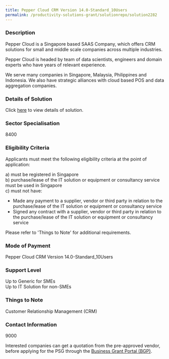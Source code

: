 ```yaml
---
title: Pepper Cloud CRM Version 14.0-Standard_10Users
permalink: /productivity-solutions-grant/solutionrepo/solution2282
---
```


### Description

Pepper Cloud is a Singapore based SAAS Company, which offers CRM solutions for small and middle scale companies across multiple industries. 

Pepper Cloud is headed by team of data scientists, engineers and domain experts who have years of relevant experience.

We serve many companies in Singapore, Malaysia, Philippines and Indonesia. We also have strategic alliances with cloud based POS and data aggregation companies.

### Details of Solution

Click <a href='Pepper Cloud Pte Ltd' target='_blank' rel='noopener'>here</a> to view details of solution.

### Sector Specialisation

 8400 

### Eligibility Criteria

Applicants must meet the following eligibility criteria at the point of application:

a) must be registered in Singapore <br>
b) purchase/lease of the IT solution or equipment or consultancy service must be used in Singapore <br>
c) must not have:
- Made any payment to a supplier, vendor or third party in relation to the purchase/lease of the IT solution or equipment or consultancy service
- Signed any contract with a supplier, vendor or third party in relation to the purchase/lease of the IT solution or equipment or consultancy service

Please refer to 'Things to Note' for additional requirements.

### Mode of Payment
Pepper Cloud CRM Version 14.0-Standard_10Users

### Support Level
Up to Generic for SMEs <br>
Up to IT Solution for non-SMEs

### Things to Note
Customer Relationship Management (CRM)

### Contact Information
9000

Interested companies can get a quotation from the pre-approved vendor, before applying for the PSG through the <a target='_blank' rel='noopener' href='https://www.businessgrants.gov.sg/'>Business Grant Portal (BGP)</a>.
